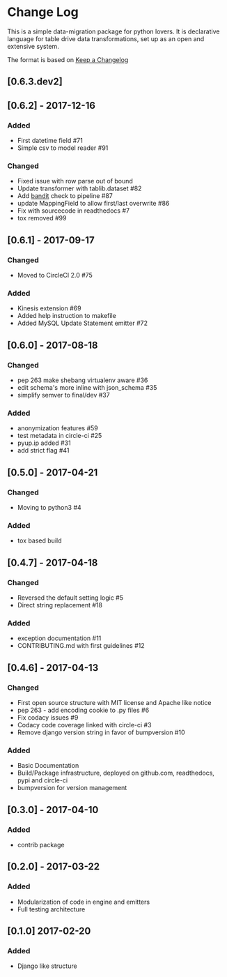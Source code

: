# Change Log
This is a simple data-migration package for python lovers. It is declarative language for table drive data transformations, set up as an open and extensive system.

The format is based on [Keep a Changelog](http://keepachangelog.com/)


## [0.6.3.dev2]

## [0.6.2] - 2017-12-16
### Added
- First datetime field #71
- Simple csv to model reader #91

### Changed
- Fixed issue with row parse out of bound
- Update transformer with tablib.dataset #82
- Add [bandit](https://pypi.python.org/pypi/bandit) check to pipeline #87
- update MappingField to allow first/last overwrite #86
- Fix with sourcecode in readthedocs #7
- tox removed #99


## [0.6.1] - 2017-09-17
### Changed
- Moved to CircleCI 2.0  #75

### Added
- Kinesis extension #69
- Added help instruction to makefile
- Added MySQL Update Statement emitter #72


## [0.6.0] - 2017-08-18
### Changed
- pep 263 make shebang virtualenv aware #36
- edit schema's more inline with json_schema #35
- simplify semver to final/dev #37

### Added
- anonymization features #59
- test metadata in circle-ci #25
- pyup.ip added #31
- add strict flag #41


## [0.5.0] - 2017-04-21
### Changed
- Moving to python3 #4

### Added
- tox based build


## [0.4.7] - 2017-04-18
### Changed
- Reversed the default setting logic #5
- Direct string replacement #18

### Added
- exception documentation #11
- CONTRIBUTING.md with first guidelines #12


## [0.4.6] - 2017-04-13
### Changed
- First open source structure with MIT license and Apache like notice
- pep 263 - add encoding cookie to .py files #6
- Fix codacy issues #9
- Codacy code coverage linked with circle-ci #3
- Remove django version string in favor of bumpversion #10

### Added
- Basic Documentation
- Build/Package infrastructure, deployed on github.com, readthedocs, pypi and circle-ci
- bumpversion for version management

## [0.3.0] - 2017-04-10
### Added
- contrib package

## [0.2.0] - 2017-03-22
### Added
- Modularization of code in engine and emitters
- Full testing architecture

## [0.1.0] 2017-02-20
### Added
- Django like structure
